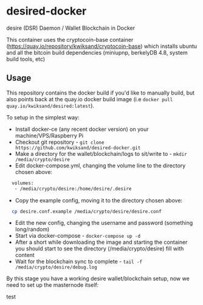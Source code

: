 # desired-docker
desire (DSR) Daemon / Wallet Blockchain in Docker

This container uses the cryptocoin-base container (https://quay.io/repository/kwiksand/cryptocoin-base) which installs ubuntu and all the bitcoin build dependencies (miniupnp, berkelyDB 4.8, system build tools, etc)

## Usage

This repository contains the docker build if you'd like to manually build, but also points back at the quay.io docker build image (i.e `docker pull quay.io/kwiksand/desired:latest`).

To setup in the simplest way:
* Install docker-ce (any recent docker version) on your machine/VPS/Raspberry Pi
* Checkout git repository - `git clone https://github.com/kwiksand/desired-docker.git`
* Make a directory for the wallet/blockchain/logs to sit/write to - `mkdir /media/crypto/desire`
* Edit docker-compose.yml, changing the volume line to the directory chosen above:
```bash
  volumes:
   - /media/crypto/desire:/home/desire/.desire
```
* Copy the example config, moving it to the directory chosen above:
```bash
  cp desire.conf.example /media/crypto/desire/desire.conf
```
* Edit the new config, changing the username and password (something long/random)
* Start via docker-compose - `docker-compose up -d`
* After a short while downloading the image and starting the container you should start to see the directory (/media/crypto/desire) fill with content
* Wait for the blockchain sync to complete - `tail -f /media/crypto/desire/debug.log`

By this stage you have a working desire wallet/blockchain setup, now we need to set up the masternode itself:

test
